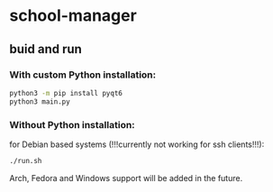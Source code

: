 # school-manager

## buid and run

### With custom Python installation: 
```sh
python3 -m pip install pyqt6
python3 main.py
```

### Without Python installation: 

for Debian based systems (!!!currently not working for ssh clients!!!): 
```sh
./run.sh
```

Arch, Fedora and Windows support will be added in the future. 